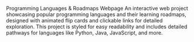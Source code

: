 Programming Languages & Roadmaps Webpage
An interactive web project showcasing popular programming languages and their learning roadmaps, designed with animated flip cards and clickable links for detailed exploration. This project is styled for easy readability and includes detailed pathways for languages like Python, Java, JavaScript, and more.
